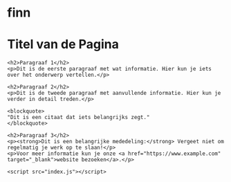 # finn
<!DOCTYPE html>
<html lang="nl">
  
  <head>
    <meta charset="UTF-8">
    <meta name="viewport" content="width=device-width, initial-scale=1.0">
    <title>DrieCT home</title>
    <link rel="stylesheet" href="https://cdn.jsdelivr.net/npm/sakura.css/css/sakura.css" type="text/css">
  </head>
  
  <body>
    <h1>Titel van de Pagina</h1>

    <h2>Paragraaf 1</h2>
    <p>Dit is de eerste paragraaf met wat informatie. Hier kun je iets over het onderwerp vertellen.</p>

    <h2>Paragraaf 2</h2>
    <p>Dit is de tweede paragraaf met aanvullende informatie. Hier kun je verder in detail treden.</p>

    <blockquote>
    "Dit is een citaat dat iets belangrijks zegt."
    </blockquote>
    
    <h2>Paragraaf 3</h2>
    <p><strong>Dit is een belangrijke mededeling:</strong> Vergeet niet om regelmatig je werk op te slaan!</p>
    <p>Voor meer informatie kun je onze <a href="https://www.example.com" target="_blank">website bezoeken</a>.</p>
  
    <script src="index.js"></script>
  </body>
</html>
<!DOCTYPE html>
<html lang="nl">
<head>
    <meta charset="UTF-8">
    <meta name="viewport" content="width=device-width, initial-scale=1.0">
    <title>Over ChatGPT</title>
    <style>
        body {
  


<header>
    <h1>Welkom bij ChatGPT</h1>
</header>

<section>
    <h2wat is chatgpt?</h2>
    <p>wat is ChatGPT, een AI-taalmodel ontwikkeld door OpenAI. zijn doel is om gebruikers te helpen door antwoorden te geven op vragen, ideeën te delen en ondersteuning te bieden bij verschillende onderwerpen.</p>
</section>

<section>
    <h2>Wat kan ik doen?</h2>
    <ul>
        <li>Vragen beantwoorden</li>
        <li>Informatie verstrekken</li>
        <li>Hulp bieden bij creatief schrijven</li>
        <li>Programmeerhulp geven</li>
    </ul>
</section>
<iframe src="https://www.google.com/maps/embed?pb=!1m14!1m8!1m3!1d2435.8112742692583!2d4.896399!3d52.373842!3m2!1i1024!2i768!4f13.1!3m3!1m2!1s0x47c609b8e2cd82d7%3A0x57498eeb7bd27418!2sChatGPT%20Nederlands!5e0!3m2!1snl!2sbe!4v1732092032640!5m2!1snl!2sbe" width="600" height="450" style="border:0;" allowfullscreen="" loading="lazy" referrerpolicy="no-referrer-when-downgrade"></iframe>
<li></li>dit is het hoofdkantoor van nederlandse chatgpt</li>
<section>
    <h2>Neem contact op</h2>
    <p>Heb je vragen of opmerkingen? Voel je vrij om me te benaderen via deze website!</p>
</section>

<footer>
    <p>&copy; 2024 ChatGPT. Alle rechten voorbehouden.</p>
</footer>

</body>
</html>
</body>
<li> finn vandekerckhove</li>li>

